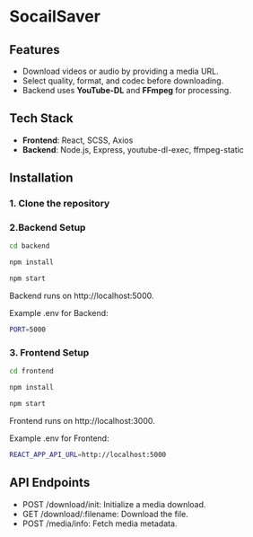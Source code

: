 # SocailSaver

## Features
- Download videos or audio by providing a media URL.
- Select quality, format, and codec before downloading.
- Backend uses **YouTube-DL** and **FFmpeg** for processing.

## Tech Stack
- **Frontend**: React, SCSS, Axios
- **Backend**: Node.js, Express, youtube-dl-exec, ffmpeg-static

## Installation

### 1. Clone the repository

### 2.Backend Setup

```bash
cd backend
```
```bash
npm install
```
```bash
npm start
```

Backend runs on http://localhost:5000.

Example .env for Backend:
```bash
PORT=5000
```

### 3. Frontend Setup
```bash
cd frontend
```
```bash
npm install
```
```bash
npm start
```

Frontend runs on http://localhost:3000.

Example .env for Frontend:
```bash
REACT_APP_API_URL=http://localhost:5000
```

## API Endpoints

- POST /download/init: Initialize a media download.
- GET /download/:filename: Download the file.
- POST /media/info: Fetch media metadata.
